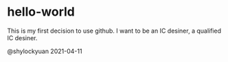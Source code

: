 # hello-world
This is my first decision to use github.
I want to be an IC desiner, a qualified IC desiner.

@shylockyuan 2021-04-11
